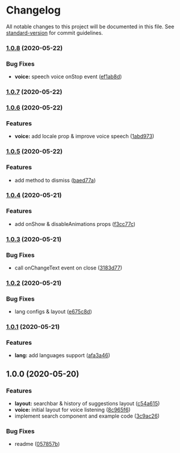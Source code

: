 # Changelog

All notable changes to this project will be documented in this file. See [standard-version](https://github.com/conventional-changelog/standard-version) for commit guidelines.

### [1.0.8](https://github.com/zettabrasil/react-native-searchbar/compare/v1.0.7...v1.0.8) (2020-05-22)


### Bug Fixes

* **voice:** speech voice onStop event ([ef1ab8d](https://github.com/zettabrasil/react-native-searchbar/commit/ef1ab8d66fc733975e9c275b5459dfdbac901da5))

### [1.0.7](https://github.com/zettabrasil/react-native-searchbar/compare/v1.0.6...v1.0.7) (2020-05-22)

### [1.0.6](https://github.com/zettabrasil/react-native-searchbar/compare/v1.0.5...v1.0.6) (2020-05-22)


### Features

* **voice:** add locale prop & improve voice speech ([1abd973](https://github.com/zettabrasil/react-native-searchbar/commit/1abd973235fbce8dd2ecd0bf800c65f0013e8449))

### [1.0.5](https://github.com/zettabrasil/react-native-searchbar/compare/v1.0.4...v1.0.5) (2020-05-22)


### Features

* add method to dismiss ([baed77a](https://github.com/zettabrasil/react-native-searchbar/commit/baed77a4eeae0b1a5e3043b2ef48367432d83615))

### [1.0.4](https://github.com/zettabrasil/react-native-searchbar/compare/v1.0.3...v1.0.4) (2020-05-21)


### Features

* add onShow & disableAnimations props ([f3cc77c](https://github.com/zettabrasil/react-native-searchbar/commit/f3cc77c2c8a397a195b5b3fe2904271ce0d0705b))

### [1.0.3](https://github.com/zettabrasil/react-native-searchbar/compare/v1.0.2...v1.0.3) (2020-05-21)


### Bug Fixes

* call onChangeText event on close ([3183d77](https://github.com/zettabrasil/react-native-searchbar/commit/3183d77b42421dbfc4dad554357be85b336a2170))

### [1.0.2](https://github.com/zettabrasil/react-native-searchbar/compare/v1.0.1...v1.0.2) (2020-05-21)


### Bug Fixes

* lang configs & layout ([e675c8d](https://github.com/zettabrasil/react-native-searchbar/commit/e675c8d65d30231c3e5371da1a1ae4528067e56f))

### [1.0.1](https://github.com/zettabrasil/react-native-searchbar/compare/v1.0.0...v1.0.1) (2020-05-21)


### Features

* **lang:** add languages support ([afa3a46](https://github.com/zettabrasil/react-native-searchbar/commit/afa3a4611e7e6608b6bd8fe0b9be1affe8d3556f))

## 1.0.0 (2020-05-20)


### Features

* **layout:** searchbar & history of suggestions layout ([c54a615](https://github.com/zettabrasil/react-native-searchbar/commit/c54a615a70eddba995243047d6deefea95ece790))
* **voice:** initial layout for voice listening ([8c965f6](https://github.com/zettabrasil/react-native-searchbar/commit/8c965f6b6c110cc21fa31484b902d7f249712008))
* implement search component and example code ([3c9ac26](https://github.com/zettabrasil/react-native-searchbar/commit/3c9ac26e36a04a679ed93fbbe4c089cc5c923d39))


### Bug Fixes

* readme ([057857b](https://github.com/zettabrasil/react-native-searchbar/commit/057857b5e50fc3c1d0f3b455e841bd2c4a856b2e))

